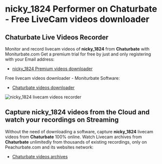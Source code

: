 # nicky_1824 Performer on Chaturbate - Free LiveCam videos downloader

## Chaturbate Live Videos Recorder

Monitor and record livecam videos of **nicky_1824** from **Chaturbate** with Moniturbate.com
Get a premium trial for free by just and only registering with your Email address:
* [nicky_1824 Premium videos downloader](https://moniturbate.com/request-demo-licence-key.html)

Free livecam videos downloader - Moniturbate Software:
* [Chaturbate videos downloader](https://moniturbate.com/moniturbate-download-software.html)

![nicky_1824 livecam videos recorder](https://peachurnet.com/templates/moniturbate-software.png)


## Capture nicky_1824 videos from the Cloud and watch your recordings on Streaming

Without the need of downloading a software, capture **nicky_1824** livecam videos from **Chaturbate** 100% online.
Watch Livecam archives from **Chaturbate** unlimitedly from thousands of existing recordings, only on Peachurbate.com and its websites network:
* [Chaturbate videos archives](https://peachurnet.com/)